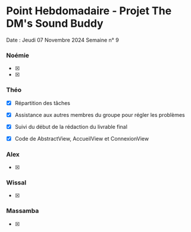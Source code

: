 # Point Hebdomadaire - Projet The DM's Sound Buddy


Date : Jeudi 07 Novembre 2024
Semaine n° 9


### Noémie

- [x]
- [x]

### Théo

- [x] Répartition des tâches
- [x] Assistance aux autres membres du groupe pour régler les problèmes
- [x] Suivi du début de la rédaction du livrable final
- [x] Code de AbstractView, AccueilView et ConnexionView


### Alex

- [x]

### Wissal

- [x]

### Massamba

- [x]
